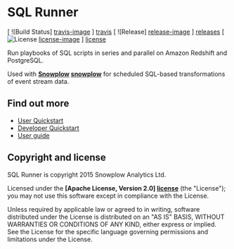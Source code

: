 # SQL Runner

[ ![Build Status] [travis-image] ] [travis] [ ![Release] [release-image] ] [releases] [ ![License] [license-image] ] [license]


Run playbooks of SQL scripts in series and parallel on Amazon Redshift and PostgreSQL.

Used with **[Snowplow] [snowplow]** for scheduled SQL-based transformations of event stream data.

## Find out more

- [User Quickstart](https://github.com/snowplow/sql-runner/wiki#user-quickstart)
- [Developer Quickstart](https://github.com/snowplow/sql-runner/wiki#developer-quickstart)
- [User guide](https://github.com/snowplow/sql-runner/wiki#user-guide)

## Copyright and license

SQL Runner is copyright 2015 Snowplow Analytics Ltd.

Licensed under the **[Apache License, Version 2.0] [license]** (the "License");
you may not use this software except in compliance with the License.

Unless required by applicable law or agreed to in writing, software
distributed under the License is distributed on an "AS IS" BASIS,
WITHOUT WARRANTIES OR CONDITIONS OF ANY KIND, either express or implied.
See the License for the specific language governing permissions and
limitations under the License.

[travis]: https://travis-ci.org/snowplow/sql-runner
[travis-image]: https://travis-ci.org/snowplow/sql-runner.png?branch=master

[release-image]: http://img.shields.io/badge/release-0.4.0-6ad7e5.svg?style=flat
[releases]: https://github.com/snowplow/sql-runner/releases

[license-image]: http://img.shields.io/badge/license-Apache--2-blue.svg?style=flat
[license]: http://www.apache.org/licenses/LICENSE-2.0

[vagrant-install]: http://docs.vagrantup.com/v2/installation/index.html
[virtualbox-install]: https://www.virtualbox.org/wiki/Downloads

[example-config]: https://raw.githubusercontent.com/snowplow/sql-runner/master/config/config.yml.sample
[example-query]: https://raw.githubusercontent.com/snowplow/sql-runner/master/integration-tests/postgres-sql/good/3.sql

[go-text-template]: http://golang.org/pkg/text/template/
[go-time-format]: http://golang.org/pkg/time/#Time.Format

[snowplow]: https://github.com/snowplow/snowplow

